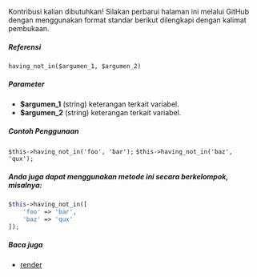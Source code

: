 Kontribusi kalian dibutuhkan!
Silakan perbarui halaman ini melalui GitHub dengan menggunakan format standar berikut dilengkapi dengan kalimat pembukaan.

##### Referensi

`having_not_in($argumen_1, $argumen_2)`

##### Parameter
* **$argumen_1** (string) keterangan terkait variabel.
* **$argumen_2** (string) keterangan terkait variabel.

##### Contoh Penggunaan
`$this->having_not_in('foo', 'bar');`
`$this->having_not_in('baz', 'qux');`


##### Anda juga dapat menggunakan metode ini secara berkelompok, misalnya:
```php
$this->having_not_in([
    'foo' => 'bar',
    'baz' => 'qux'
]);
```

##### Baca juga
* [render](./render)
